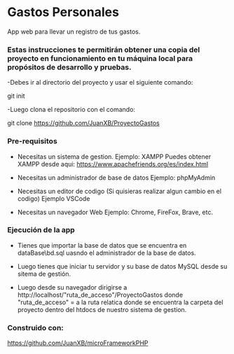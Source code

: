 # Gastos Personales

App web para llevar un registro de tus gastos.

### Estas instrucciones te permitirán obtener una copia del proyecto en funcionamiento en tu máquina local para propósitos de desarrollo y pruebas.

-Debes ir al directorio del proyecto y usar el siguiente comando:

git init

-Luego clona el repositorio con el comando:

git clone https://github.com/JuanXB/ProyectoGastos

### Pre-requisitos

- Necesitas un sistema de gestion.
  Ejemplo: XAMPP
  Puedes obtener XAMPP desde aqui: https://www.apachefriends.org/es/index.html

- Necesitas un administrador de base de datos
  Ejemplo: phpMyAdmin

- Necesitas un editor de codigo (Si quisieras realizar algun cambio en el codigo)
  Ejemplo VSCode

- Necesitas un navegador Web
  Ejemplo: Chrome, FireFox, Brave, etc.

### Ejecución de la app

- Tienes que importar la base de datos que se encuentra en dataBase\bd.sql uasndo
  el administrador de la base de datos.

- Luego tienes que iniciar tu servidor y su base de datos MySQL desde su sitema de gestión.

- Luego desde su navegador dirigirse a http://localhost/"ruta_de_acceso"/ProyectoGastos
  donde "ruta_de_acceso" = a la ruta relatica donde se encuentra la carpeta del proyecto dentro del
  htdocs de nuestro sistema de gestion.

### Construido con:

https://github.com/JuanXB/microFrameworkPHP
